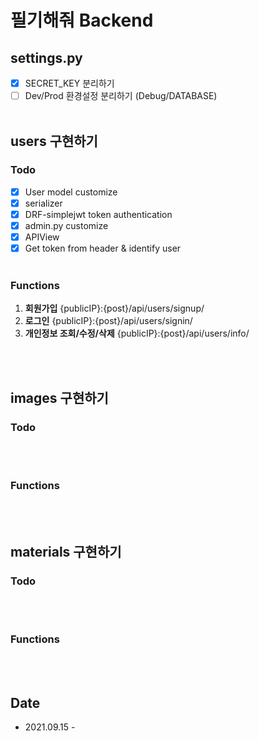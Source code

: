# 필기해줘 Backend

## settings.py
- [x] SECRET_KEY 분리하기
- [ ] Dev/Prod 환경설정 분리하기 (Debug/DATABASE)
<br><br>

## users 구현하기
### Todo
- [x] User model customize
- [x] serializer
- [x] DRF-simplejwt token authentication
- [x] admin.py customize
- [x] APIView
- [x] Get token from header & identify user
<br><br>

### Functions
1. **회원가입** {publicIP}:{post}/api/users/signup/
2. **로그인** {publicIP}:{post}/api/users/signin/
3. **개인정보 조회/수정/삭제** {publicIP}:{post}/api/users/info/

<br><br>

## images 구현하기
### Todo
<br><br>

### Functions
<br><br>

## materials 구현하기
### Todo
<br><br>

### Functions
<br><br>


## Date
- 2021.09.15 - 
